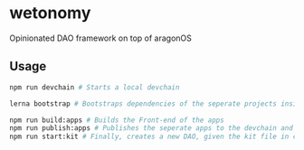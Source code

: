 # wetonomy
Opinionated DAO framework on top of aragonOS

## Usage
```sh
npm run devchain # Starts a local devchain

lerna bootstrap # Bootstraps dependencies of the seperate projects inside apps/

npm run build:apps # Builds the Front-end of the apps
npm run publish:apps # Publishes the seperate apps to the devchain and IPFS
npm run start:kit # Finally, creates a new DAO, given the kit file in contracts/
```